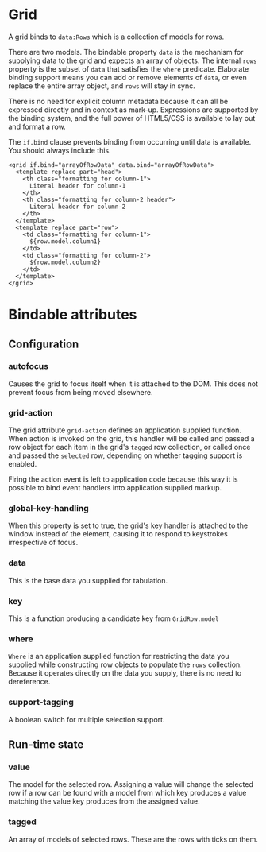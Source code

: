 # Grid
A grid binds to `data:Rows` which is a collection of models for rows.

There are two models. The bindable property `data` is the mechanism for supplying data to the grid and expects an array of objects. The internal `rows` property is the subset of `data` that satisfies the `where` predicate. Elaborate binding support means you can add or remove elements of `data`, or even replace the entire array object, and `rows` will stay in sync.

There is no need for explicit column metadata because it can all be expressed directly and in context as mark-up. Expressions are supported by the binding system, and the full power of HTML5/CSS is available to lay out and format a row. 

The `if.bind` clause prevents binding from occurring until data is available. You should always include this.
```
<grid if.bind="arrayOfRowData" data.bind="arrayOfRowData">
  <template replace part="head">
    <th class="formatting for column-1">
      Literal header for column-1
    </th>
    <th class="formatting for column-2 header">
      Literal header for column-2
    </th>
  </template>
  <template replace part="row">
    <td class="formatting for column-1">
      ${row.model.column1}
    </td>
    <td class="formatting for column-2">
      ${row.model.column2}
    </td>
  </template>
</grid>
```
# Bindable attributes
## Configuration
### autofocus
Causes the grid to focus itself when it is attached to the DOM.
This does not prevent focus from being moved elsewhere.
### grid-action
The grid attribute `grid-action` defines an application supplied function. When action is invoked on the grid, this handler will be called and passed a row object for each item in the grid's `tagged` row collection, or called once and passed the `selected` row, depending on whether tagging support is enabled. 

Firing the action event is left to application code because this way it is possible to bind event handlers into application supplied markup.
### global-key-handling
When this property is set to true, the grid's key handler is attached to the window instead of the element, causing it to respond to keystrokes irrespective of focus.
### data
This is the base data you supplied for tabulation.
### key
This is a function producing a candidate key from `GridRow.model`
### where
`Where` is an application supplied function for restricting the data you supplied while constructing row objects to populate the `rows` collection. Because it operates directly on the data you supply, there is no need to dereference.
### support-tagging
A boolean switch for multiple selection support.
## Run-time state
### value
The model for the selected row. Assigning a value will change the selected row if a row can be found with a model from which key produces a value matching the value key produces from the assigned value.
### tagged
An array of models of selected rows. These are the rows with ticks on them. 
